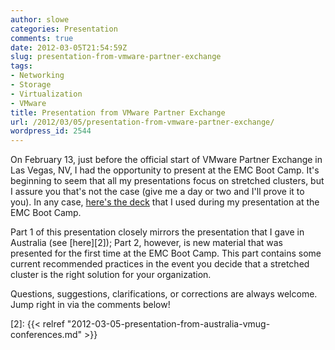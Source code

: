 ```yaml
---
author: slowe
categories: Presentation
comments: true
date: 2012-03-05T21:54:59Z
slug: presentation-from-vmware-partner-exchange
tags:
- Networking
- Storage
- Virtualization
- VMware
title: Presentation from VMware Partner Exchange
url: /2012/03/05/presentation-from-vmware-partner-exchange/
wordpress_id: 2544
---
```


On February 13, just before the official start of VMware Partner Exchange in Las Vegas, NV, I had the opportunity to present at the EMC Boot Camp. It's beginning to seem that all my presentations focus on stretched clusters, but I assure you that's not the case (give me a day or two and I'll prove it to you). In any case, [here's the deck][1] that I used during my presentation at the EMC Boot Camp.

Part 1 of this presentation closely mirrors the presentation that I gave in Australia (see [here][2]); Part 2, however, is new material that was presented for the first time at the EMC Boot Camp. This part contains some current recommended practices in the event you decide that a stretched cluster is the right solution for your organization.

Questions, suggestions, clarifications, or corrections are always welcome. Jump right in via the comments below!

[1]: http://www.slideshare.net/lowescott/2012-0213pexbootcamppresodraftv2
[2]: {{< relref "2012-03-05-presentation-from-australia-vmug-conferences.md" >}}
